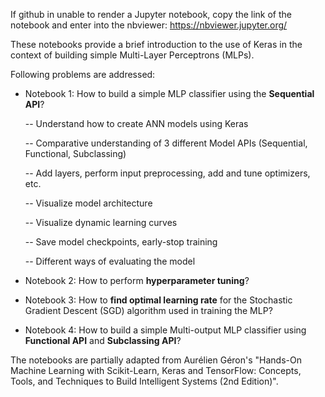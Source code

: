 If github in unable to render a Jupyter notebook, copy the link of the notebook and enter into the nbviewer: https://nbviewer.jupyter.org/

These notebooks provide a brief introduction to the use of Keras in the context of building simple Multi-Layer Perceptrons (MLPs). 

Following problems are addressed:

- Notebook 1: How to build a simple MLP classifier using the **Sequential API**?
  
  -- Understand how to create ANN models using Keras
  
  -- Comparative understanding of 3 different Model APIs (Sequential, Functional, Subclassing)
  
  -- Add layers, perform input preprocessing, add and tune optimizers, etc.
  
  -- Visualize model architecture
  
  -- Visualize dynamic learning curves
  
  -- Save model checkpoints, early-stop training
  
  -- Different ways of evaluating the model


- Notebook 2: How to perform **hyperparameter tuning**? 

- Notebook 3: How to **find optimal learning rate** for the Stochastic Gradient Descent (SGD) algorithm used in training the MLP? 

- Notebook 4: How to build a simple Multi-output MLP classifier using **Functional API** and **Subclassing API**?


The notebooks are partially adapted from Aurélien Géron's "Hands-On Machine Learning with Scikit-Learn, Keras and TensorFlow: Concepts, Tools, and Techniques to Build Intelligent Systems (2nd Edition)". 
